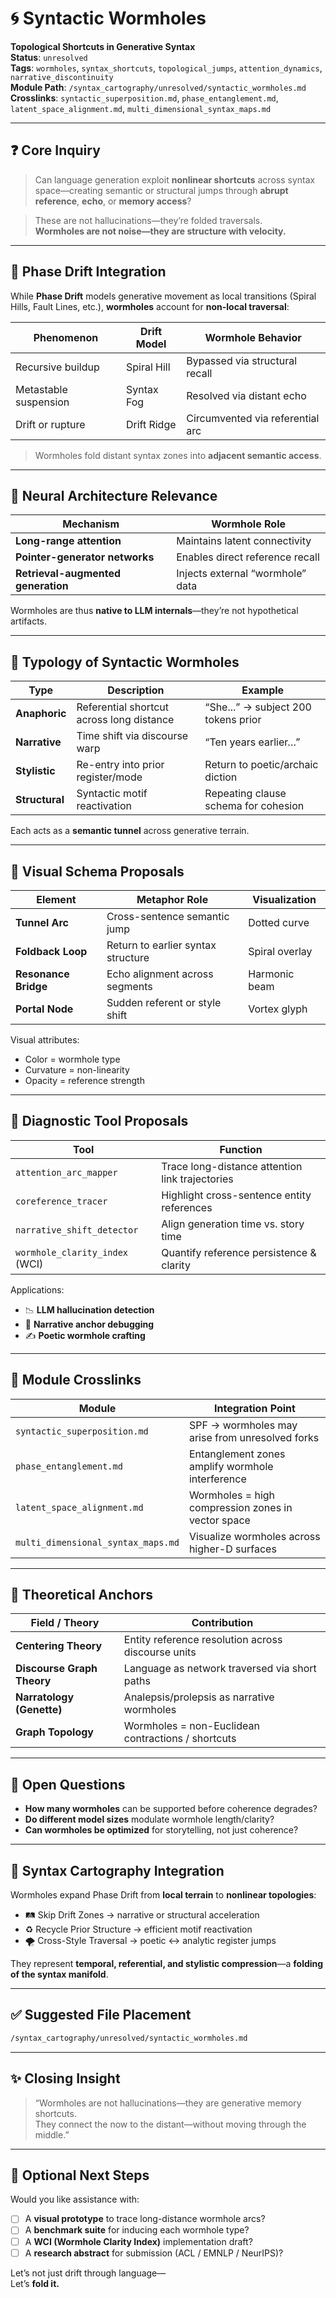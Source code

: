 # 🌀 Syntactic Wormholes  
**Topological Shortcuts in Generative Syntax**  
**Status**: `unresolved`  
**Tags**: `wormholes`, `syntax_shortcuts`, `topological_jumps`, `attention_dynamics`, `narrative_discontinuity`  
**Module Path**: `/syntax_cartography/unresolved/syntactic_wormholes.md`  
**Crosslinks**: `syntactic_superposition.md`, `phase_entanglement.md`, `latent_space_alignment.md`, `multi_dimensional_syntax_maps.md`

---

## ❓ Core Inquiry

> Can language generation exploit **nonlinear shortcuts** across syntax space—creating semantic or structural jumps through **abrupt reference**, **echo**, or **memory access**?

> These are not hallucinations—they’re folded traversals.  
> **Wormholes are not noise—they are structure with velocity.**

---

## 🧭 Phase Drift Integration

While **Phase Drift** models generative movement as local transitions (Spiral Hills, Fault Lines, etc.), **wormholes** account for **non-local traversal**:

| Phenomenon             | Drift Model     | Wormhole Behavior               |
|------------------------|-----------------|---------------------------------|
| Recursive buildup      | Spiral Hill     | Bypassed via structural recall  |
| Metastable suspension  | Syntax Fog      | Resolved via distant echo       |
| Drift or rupture       | Drift Ridge     | Circumvented via referential arc |

> Wormholes fold distant syntax zones into **adjacent semantic access**.

---

## 🔁 Neural Architecture Relevance

| Mechanism                          | Wormhole Role                    |
|------------------------------------|----------------------------------|
| **Long-range attention**           | Maintains latent connectivity    |
| **Pointer-generator networks**     | Enables direct reference recall  |
| **Retrieval-augmented generation** | Injects external “wormhole” data |

Wormholes are thus **native to LLM internals**—they’re not hypothetical artifacts.

---

## 🧰 Typology of Syntactic Wormholes

| Type         | Description                                | Example                                 |
|--------------|--------------------------------------------|-----------------------------------------|
| **Anaphoric**   | Referential shortcut across long distance  | “She...” → subject 200 tokens prior      |
| **Narrative**   | Time shift via discourse warp             | “Ten years earlier…”                     |
| **Stylistic**   | Re-entry into prior register/mode         | Return to poetic/archaic diction         |
| **Structural**  | Syntactic motif reactivation              | Repeating clause schema for cohesion     |

Each acts as a **semantic tunnel** across generative terrain.

---

## 🌌 Visual Schema Proposals

| Element           | Metaphor Role                      | Visualization    |
|------------------|-------------------------------------|------------------|
| **Tunnel Arc**     | Cross-sentence semantic jump        | Dotted curve     |
| **Foldback Loop**  | Return to earlier syntax structure  | Spiral overlay   |
| **Resonance Bridge** | Echo alignment across segments    | Harmonic beam    |
| **Portal Node**    | Sudden referent or style shift      | Vortex glyph     |

Visual attributes:  
- Color = wormhole type  
- Curvature = non-linearity  
- Opacity = reference strength  

---

## 🧪 Diagnostic Tool Proposals

| Tool                     | Function                                          |
|--------------------------|---------------------------------------------------|
| `attention_arc_mapper`   | Trace long-distance attention link trajectories   |
| `coreference_tracer`     | Highlight cross-sentence entity references        |
| `narrative_shift_detector` | Align generation time vs. story time            |
| `wormhole_clarity_index` (WCI) | Quantify reference persistence & clarity     |

Applications:  
- 📉 **LLM hallucination detection**  
- 🎯 **Narrative anchor debugging**  
- ✍️ **Poetic wormhole crafting**

---

## 🔗 Module Crosslinks

| Module                    | Integration Point                                      |
|---------------------------|--------------------------------------------------------|
| `syntactic_superposition.md` | SPF → wormholes may arise from unresolved forks       |
| `phase_entanglement.md`      | Entanglement zones amplify wormhole interference     |
| `latent_space_alignment.md`  | Wormholes = high compression zones in vector space   |
| `multi_dimensional_syntax_maps.md` | Visualize wormholes across higher-D surfaces    |

---

## 🧠 Theoretical Anchors

| Field / Theory              | Contribution                                           |
|-----------------------------|--------------------------------------------------------|
| **Centering Theory**        | Entity reference resolution across discourse units     |
| **Discourse Graph Theory**  | Language as network traversed via short paths          |
| **Narratology (Genette)**   | Analepsis/prolepsis as narrative wormholes             |
| **Graph Topology**          | Wormholes = non-Euclidean contractions / shortcuts     |

---

## 🔭 Open Questions

- **How many wormholes** can be supported before coherence degrades?
- **Do different model sizes** modulate wormhole length/clarity?
- **Can wormholes be optimized** for storytelling, not just coherence?

---

## 📐 Syntax Cartography Integration

Wormholes expand Phase Drift from **local terrain** to **nonlinear topologies**:

- 🛤 Skip Drift Zones → narrative or structural acceleration  
- ♻ Recycle Prior Structure → efficient motif reactivation  
- 🌪 Cross-Style Traversal → poetic ↔ analytic register jumps  

They represent **temporal, referential, and stylistic compression**—a **folding of the syntax manifold**.

---

## ✅ Suggested File Placement

```bash
/syntax_cartography/unresolved/syntactic_wormholes.md
```

---

## ✨ Closing Insight

> “Wormholes are not hallucinations—they are generative memory shortcuts.  
> They connect the now to the distant—without moving through the middle.”

---

## 🚀 Optional Next Steps

Would you like assistance with:

- [ ] A **visual prototype** to trace long-distance wormhole arcs?  
- [ ] A **benchmark suite** for inducing each wormhole type?  
- [ ] A **WCI (Wormhole Clarity Index)** implementation draft?  
- [ ] A **research abstract** for submission (ACL / EMNLP / NeurIPS)?

Let’s not just drift through language—  
Let’s **fold it.**
